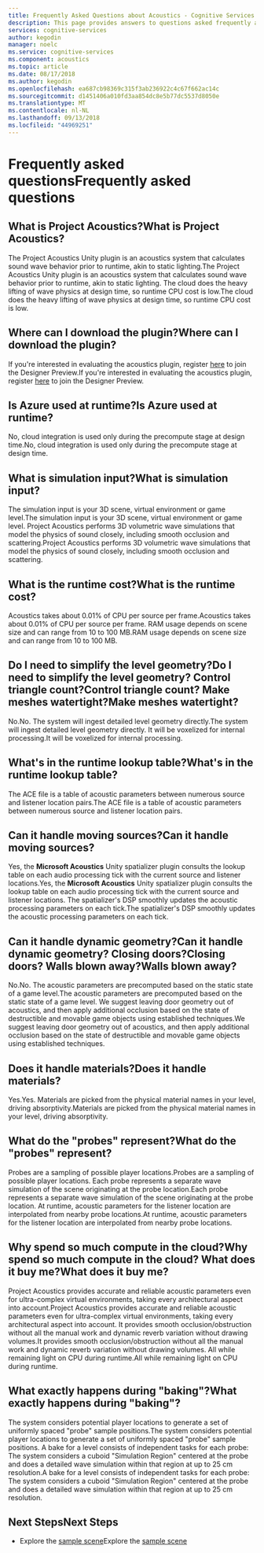 ```yaml
---
title: Frequently Asked Questions about Acoustics - Cognitive Services
description: This page provides answers to questions asked frequently about Project Acoustics, including download instructions and bake process.
services: cognitive-services
author: kegodin
manager: noelc
ms.service: cognitive-services
ms.component: acoustics
ms.topic: article
ms.date: 08/17/2018
ms.author: kegodin
ms.openlocfilehash: ea687cb98369c315f3ab236922c4c67f662ac14c
ms.sourcegitcommit: d1451406a010fd3aa854dc8e5b77dc5537d8050e
ms.translationtype: MT
ms.contentlocale: nl-NL
ms.lasthandoff: 09/13/2018
ms.locfileid: "44969251"
---
```

# <a name="frequently-asked-questions"></a><span data-ttu-id="7125f-103">Frequently asked questions</span><span class="sxs-lookup"><span data-stu-id="7125f-103">Frequently asked questions</span></span>

## <a name="what-is-project-acoustics"></a><span data-ttu-id="7125f-104">What is Project Acoustics?</span><span class="sxs-lookup"><span data-stu-id="7125f-104">What is Project Acoustics?</span></span>

<span data-ttu-id="7125f-105">The Project Acoustics Unity plugin is an acoustics system that calculates sound wave behavior prior to runtime, akin to static lighting.</span><span class="sxs-lookup"><span data-stu-id="7125f-105">The Project Acoustics Unity plugin is an acoustics system that calculates sound wave behavior prior to runtime, akin to static lighting.</span></span> <span data-ttu-id="7125f-106">The cloud does the heavy lifting of wave physics at design time, so runtime CPU cost is low.</span><span class="sxs-lookup"><span data-stu-id="7125f-106">The cloud does the heavy lifting of wave physics at design time, so runtime CPU cost is low.</span></span>  

## <a name="where-can-i-download-the-plugin"></a><span data-ttu-id="7125f-107">Where can I download the plugin?</span><span class="sxs-lookup"><span data-stu-id="7125f-107">Where can I download the plugin?</span></span>

<span data-ttu-id="7125f-108">If you're interested in evaluating the acoustics plugin, register [here](https://forms.office.com/Pages/ResponsePage.aspx?id=v4j5cvGGr0GRqy180BHbRwMoAEhDCLJNqtVIPwQN6rpUOFRZREJRR0NIQllDOTQ1U0JMNVc4OFNFSy4u) to join the Designer Preview.</span><span class="sxs-lookup"><span data-stu-id="7125f-108">If you're interested in evaluating the acoustics plugin, register [here](https://forms.office.com/Pages/ResponsePage.aspx?id=v4j5cvGGr0GRqy180BHbRwMoAEhDCLJNqtVIPwQN6rpUOFRZREJRR0NIQllDOTQ1U0JMNVc4OFNFSy4u) to join the Designer Preview.</span></span>

## <a name="is-azure-used-at-runtime"></a><span data-ttu-id="7125f-109">Is Azure used at runtime?</span><span class="sxs-lookup"><span data-stu-id="7125f-109">Is Azure used at runtime?</span></span>

<span data-ttu-id="7125f-110">No, cloud integration is used only during the precompute stage at design time.</span><span class="sxs-lookup"><span data-stu-id="7125f-110">No, cloud integration is used only during the precompute stage at design time.</span></span>
 
## <a name="what-is-simulation-input"></a><span data-ttu-id="7125f-111">What is simulation input?</span><span class="sxs-lookup"><span data-stu-id="7125f-111">What is simulation input?</span></span> 

<span data-ttu-id="7125f-112">The simulation input is your 3D scene, virtual environment or game level.</span><span class="sxs-lookup"><span data-stu-id="7125f-112">The simulation input is your 3D scene, virtual environment or game level.</span></span> <span data-ttu-id="7125f-113">Project Acoustics performs 3D volumetric wave simulations that model the physics of sound closely, including smooth occlusion and scattering.</span><span class="sxs-lookup"><span data-stu-id="7125f-113">Project Acoustics performs 3D volumetric wave simulations that model the physics of sound closely, including smooth occlusion and scattering.</span></span>
 
## <a name="what-is-the-runtime-cost"></a><span data-ttu-id="7125f-114">What is the runtime cost?</span><span class="sxs-lookup"><span data-stu-id="7125f-114">What is the runtime cost?</span></span>

<span data-ttu-id="7125f-115">Acoustics takes about 0.01% of CPU per source per frame.</span><span class="sxs-lookup"><span data-stu-id="7125f-115">Acoustics takes about 0.01% of CPU per source per frame.</span></span> <span data-ttu-id="7125f-116">RAM usage depends on scene size and can range from 10 to 100 MB.</span><span class="sxs-lookup"><span data-stu-id="7125f-116">RAM usage depends on scene size and can range from 10 to 100 MB.</span></span>
 
## <a name="do-i-need-to-simplify-the-level-geometry-control-triangle-count-make-meshes-watertight"></a><span data-ttu-id="7125f-117">Do I need to simplify the level geometry?</span><span class="sxs-lookup"><span data-stu-id="7125f-117">Do I need to simplify the level geometry?</span></span> <span data-ttu-id="7125f-118">Control triangle count?</span><span class="sxs-lookup"><span data-stu-id="7125f-118">Control triangle count?</span></span> <span data-ttu-id="7125f-119">Make meshes watertight?</span><span class="sxs-lookup"><span data-stu-id="7125f-119">Make meshes watertight?</span></span>

<span data-ttu-id="7125f-120">No.</span><span class="sxs-lookup"><span data-stu-id="7125f-120">No.</span></span> <span data-ttu-id="7125f-121">The system will ingest detailed level geometry directly.</span><span class="sxs-lookup"><span data-stu-id="7125f-121">The system will ingest detailed level geometry directly.</span></span> <span data-ttu-id="7125f-122">It will be voxelized for internal processing.</span><span class="sxs-lookup"><span data-stu-id="7125f-122">It will be voxelized for internal processing.</span></span>
 
## <a name="whats-in-the-runtime-lookup-table"></a><span data-ttu-id="7125f-123">What's in the runtime lookup table?</span><span class="sxs-lookup"><span data-stu-id="7125f-123">What's in the runtime lookup table?</span></span>

<span data-ttu-id="7125f-124">The ACE file is a table of acoustic parameters between numerous source and listener location pairs.</span><span class="sxs-lookup"><span data-stu-id="7125f-124">The ACE file is a table of acoustic parameters between numerous source and listener location pairs.</span></span>
 
## <a name="can-it-handle-moving-sources"></a><span data-ttu-id="7125f-125">Can it handle moving sources?</span><span class="sxs-lookup"><span data-stu-id="7125f-125">Can it handle moving sources?</span></span>

<span data-ttu-id="7125f-126">Yes, the **Microsoft Acoustics** Unity spatializer plugin consults the lookup table on each audio processing tick with the current source and listener locations.</span><span class="sxs-lookup"><span data-stu-id="7125f-126">Yes, the **Microsoft Acoustics** Unity spatializer plugin consults the lookup table on each audio processing tick with the current source and listener locations.</span></span> <span data-ttu-id="7125f-127">The spatializer's DSP smoothly updates the acoustic processing parameters on each tick.</span><span class="sxs-lookup"><span data-stu-id="7125f-127">The spatializer's DSP smoothly updates the acoustic processing parameters on each tick.</span></span>
 
## <a name="can-it-handle-dynamic-geometry-closing-doors-walls-blown-away"></a><span data-ttu-id="7125f-128">Can it handle dynamic geometry?</span><span class="sxs-lookup"><span data-stu-id="7125f-128">Can it handle dynamic geometry?</span></span> <span data-ttu-id="7125f-129">Closing doors?</span><span class="sxs-lookup"><span data-stu-id="7125f-129">Closing doors?</span></span> <span data-ttu-id="7125f-130">Walls blown away?</span><span class="sxs-lookup"><span data-stu-id="7125f-130">Walls blown away?</span></span>

<span data-ttu-id="7125f-131">No.</span><span class="sxs-lookup"><span data-stu-id="7125f-131">No.</span></span> <span data-ttu-id="7125f-132">The acoustic parameters are precomputed based on the static state of a game level.</span><span class="sxs-lookup"><span data-stu-id="7125f-132">The acoustic parameters are precomputed based on the static state of a game level.</span></span> <span data-ttu-id="7125f-133">We suggest leaving door geometry out of acoustics, and then apply additional occlusion based on the state of destructible and movable game objects using established techniques.</span><span class="sxs-lookup"><span data-stu-id="7125f-133">We suggest leaving door geometry out of acoustics, and then apply additional occlusion based on the state of destructible and movable game objects using established techniques.</span></span>
 
## <a name="does-it-handle-materials"></a><span data-ttu-id="7125f-134">Does it handle materials?</span><span class="sxs-lookup"><span data-stu-id="7125f-134">Does it handle materials?</span></span>

<span data-ttu-id="7125f-135">Yes.</span><span class="sxs-lookup"><span data-stu-id="7125f-135">Yes.</span></span> <span data-ttu-id="7125f-136">Materials are picked from the physical material names in your level, driving absorptivity.</span><span class="sxs-lookup"><span data-stu-id="7125f-136">Materials are picked from the physical material names in your level, driving absorptivity.</span></span>
 
## <a name="what-do-the-probes-represent"></a><span data-ttu-id="7125f-137">What do the "probes" represent?</span><span class="sxs-lookup"><span data-stu-id="7125f-137">What do the "probes" represent?</span></span>

<span data-ttu-id="7125f-138">Probes are a sampling of possible player locations.</span><span class="sxs-lookup"><span data-stu-id="7125f-138">Probes are a sampling of possible player locations.</span></span> <span data-ttu-id="7125f-139">Each probe represents a separate wave simulation of the scene originating at the probe location.</span><span class="sxs-lookup"><span data-stu-id="7125f-139">Each probe represents a separate wave simulation of the scene originating at the probe location.</span></span> <span data-ttu-id="7125f-140">At runtime, acoustic parameters for the listener location are interpolated from nearby probe locations.</span><span class="sxs-lookup"><span data-stu-id="7125f-140">At runtime, acoustic parameters for the listener location are interpolated from nearby probe locations.</span></span>
 
## <a name="why-spend-so-much-compute-in-the-cloud-what-does-it-buy-me"></a><span data-ttu-id="7125f-141">Why spend so much compute in the cloud?</span><span class="sxs-lookup"><span data-stu-id="7125f-141">Why spend so much compute in the cloud?</span></span> <span data-ttu-id="7125f-142">What does it buy me?</span><span class="sxs-lookup"><span data-stu-id="7125f-142">What does it buy me?</span></span>

<span data-ttu-id="7125f-143">Project Acoustics provides accurate and reliable acoustic parameters even for ultra-complex virtual environments, taking every architectural aspect into account.</span><span class="sxs-lookup"><span data-stu-id="7125f-143">Project Acoustics provides accurate and reliable acoustic parameters even for ultra-complex virtual environments, taking every architectural aspect into account.</span></span> <span data-ttu-id="7125f-144">It provides smooth occlusion/obstruction without all the manual work and dynamic reverb variation without drawing volumes.</span><span class="sxs-lookup"><span data-stu-id="7125f-144">It provides smooth occlusion/obstruction without all the manual work and dynamic reverb variation without drawing volumes.</span></span> <span data-ttu-id="7125f-145">All while remaining light on CPU during runtime.</span><span class="sxs-lookup"><span data-stu-id="7125f-145">All while remaining light on CPU during runtime.</span></span>

## <a name="what-exactly-happens-during-baking"></a><span data-ttu-id="7125f-146">What exactly happens during "baking"?</span><span class="sxs-lookup"><span data-stu-id="7125f-146">What exactly happens during "baking"?</span></span>

<span data-ttu-id="7125f-147">The system considers potential player locations to generate a set of uniformly spaced "probe" sample positions.</span><span class="sxs-lookup"><span data-stu-id="7125f-147">The system considers potential player locations to generate a set of uniformly spaced "probe" sample positions.</span></span> <span data-ttu-id="7125f-148">A bake for a level consists of independent tasks for each probe: The system considers a cuboid "Simulation Region" centered at the probe and does a detailed wave simulation within that region at up to 25 cm resolution.</span><span class="sxs-lookup"><span data-stu-id="7125f-148">A bake for a level consists of independent tasks for each probe: The system considers a cuboid "Simulation Region" centered at the probe and does a detailed wave simulation within that region at up to 25 cm resolution.</span></span>

## <a name="next-steps"></a><span data-ttu-id="7125f-149">Next Steps</span><span class="sxs-lookup"><span data-stu-id="7125f-149">Next Steps</span></span>
* <span data-ttu-id="7125f-150">Explore the [sample scene](sample-walkthrough.md)</span><span class="sxs-lookup"><span data-stu-id="7125f-150">Explore the [sample scene](sample-walkthrough.md)</span></span>

